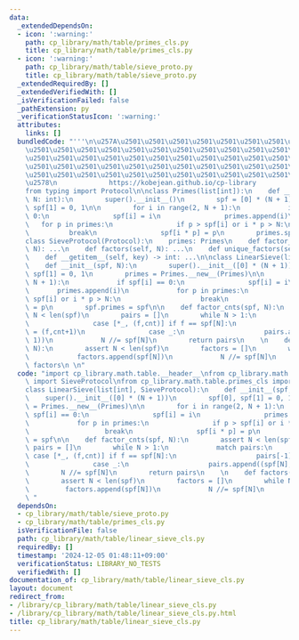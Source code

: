 ```yaml
---
data:
  _extendedDependsOn:
  - icon: ':warning:'
    path: cp_library/math/table/primes_cls.py
    title: cp_library/math/table/primes_cls.py
  - icon: ':warning:'
    path: cp_library/math/table/sieve_proto.py
    title: cp_library/math/table/sieve_proto.py
  _extendedRequiredBy: []
  _extendedVerifiedWith: []
  _isVerificationFailed: false
  _pathExtension: py
  _verificationStatusIcon: ':warning:'
  attributes:
    links: []
  bundledCode: "'''\n\u257A\u2501\u2501\u2501\u2501\u2501\u2501\u2501\u2501\u2501\u2501\
    \u2501\u2501\u2501\u2501\u2501\u2501\u2501\u2501\u2501\u2501\u2501\u2501\u2501\
    \u2501\u2501\u2501\u2501\u2501\u2501\u2501\u2501\u2501\u2501\u2501\u2501\u2501\
    \u2501\u2501\u2501\u2501\u2501\u2501\u2501\u2501\u2501\u2501\u2501\u2501\u2501\
    \u2501\u2501\u2501\u2501\u2501\u2501\u2501\u2501\u2501\u2501\u2501\u2501\u2501\
    \u2578\n             https://kobejean.github.io/cp-library               \n'''\n\
    from typing import Protocol\n\nclass Primes(list[int]):\n    def __init__(primes,\
    \ N: int):\n        super().__init__()\n        spf = [0] * (N + 1)\n        spf[0],\
    \ spf[1] = 0, 1\n\n        for i in range(2, N + 1):\n            if spf[i] ==\
    \ 0:\n                spf[i] = i\n                primes.append(i)\n         \
    \   for p in primes:\n                if p > spf[i] or i * p > N:\n          \
    \          break\n                spf[i * p] = p\n        primes.spf = spf\n\n\
    class SieveProtocol(Protocol):\n    primes: Primes\n    def factor_cnts(self,\
    \ N): ...\n    def factors(self, N): ...\n    def unique_factors(self, N): ...\n\
    \    def __getitem__(self, key) -> int: ...\n\nclass LinearSieve(list[int], SieveProtocol):\n\
    \    def __init__(spf, N):\n        super().__init__([0] * (N + 1))\n        spf[0],\
    \ spf[1] = 0, 1\n        primes = Primes.__new__(Primes)\n\n        for i in range(2,\
    \ N + 1):\n            if spf[i] == 0:\n                spf[i] = i\n         \
    \       primes.append(i)\n            for p in primes:\n                if p >\
    \ spf[i] or i * p > N:\n                    break\n                spf[i * p]\
    \ = p\n        spf.primes = spf\n\n    def factor_cnts(spf, N):\n        assert\
    \ N < len(spf)\n        pairs = []\n        while N > 1:\n            match pairs:\n\
    \                case [*_, (f,cnt)] if f == spf[N]:\n                    pairs[-1]\
    \ = (f,cnt+1)\n                case _:\n                    pairs.append((spf[N],\
    \ 1))\n            N //= spf[N]\n        return pairs\n    \n    def factors(spf,\
    \ N):\n        assert N < len(spf)\n        factors = []\n        while N > 1:\n\
    \            factors.append(spf[N])\n            N //= spf[N]\n        return\
    \ factors\n \n"
  code: "import cp_library.math.table.__header__\nfrom cp_library.math.table.sieve_proto\
    \ import SieveProtocol\nfrom cp_library.math.table.primes_cls import Primes\n\n\
    class LinearSieve(list[int], SieveProtocol):\n    def __init__(spf, N):\n    \
    \    super().__init__([0] * (N + 1))\n        spf[0], spf[1] = 0, 1\n        primes\
    \ = Primes.__new__(Primes)\n\n        for i in range(2, N + 1):\n            if\
    \ spf[i] == 0:\n                spf[i] = i\n                primes.append(i)\n\
    \            for p in primes:\n                if p > spf[i] or i * p > N:\n \
    \                   break\n                spf[i * p] = p\n        spf.primes\
    \ = spf\n\n    def factor_cnts(spf, N):\n        assert N < len(spf)\n       \
    \ pairs = []\n        while N > 1:\n            match pairs:\n               \
    \ case [*_, (f,cnt)] if f == spf[N]:\n                    pairs[-1] = (f,cnt+1)\n\
    \                case _:\n                    pairs.append((spf[N], 1))\n    \
    \        N //= spf[N]\n        return pairs\n    \n    def factors(spf, N):\n\
    \        assert N < len(spf)\n        factors = []\n        while N > 1:\n   \
    \         factors.append(spf[N])\n            N //= spf[N]\n        return factors\n\
    \ "
  dependsOn:
  - cp_library/math/table/sieve_proto.py
  - cp_library/math/table/primes_cls.py
  isVerificationFile: false
  path: cp_library/math/table/linear_sieve_cls.py
  requiredBy: []
  timestamp: '2024-12-05 01:48:11+09:00'
  verificationStatus: LIBRARY_NO_TESTS
  verifiedWith: []
documentation_of: cp_library/math/table/linear_sieve_cls.py
layout: document
redirect_from:
- /library/cp_library/math/table/linear_sieve_cls.py
- /library/cp_library/math/table/linear_sieve_cls.py.html
title: cp_library/math/table/linear_sieve_cls.py
---
```

